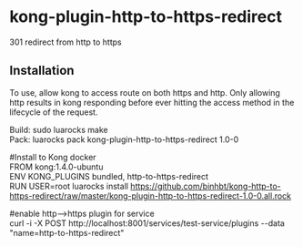 # kong-plugin-http-to-https-redirect
301 redirect from http to https

## Installation
To use, allow kong to access route on both https and http. Only allowing http results in kong responding before ever hitting the access method in the lifecycle of the request.

Build: sudo luarocks make  
Pack: luarocks pack kong-plugin-http-to-https-redirect 1.0-0  

#Install to Kong docker  
FROM kong:1.4.0-ubuntu  
ENV KONG_PLUGINS bundled, http-to-https-redirect  
RUN USER=root luarocks install https://github.com/binhbt/kong-http-to-https-redirect/raw/master/kong-plugin-http-to-https-redirect-1.0-0.all.rock   

#enable http-->https plugin for service  
curl -i -X  POST http://localhost:8001/services/test-service/plugins  --data "name=http-to-https-redirect"  

